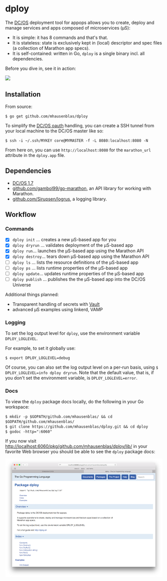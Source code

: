 # dploy

The [DC/OS](https://dcos.io) deployment tool for appops allows you to create, deploy and manage services and apps composed of microservices (µS):

- It is simple: it has 8 commands and that's that.
- It is stateless: state is exclusively kept in (local) descriptor and spec files (a collection of Marathon app specs).
- It is self-contained: written in Go, `dploy` is a single binary incl. all dependencies.

Before you dive in, see it in action:

<a href="https://asciinema.org/a/44075?autoplay=1" width="800px"><img src="https://asciinema.org/a/44075.png" /></a>

## Installation

From source:

    $ go get github.com/mhausenblas/dploy

To simplify the [DC/OS oauth](https://dcos.io/docs/1.7/administration/security/) handling, you can create a SSH tunnel from your local machine to the DC/OS master like so:

    $ ssh -i ~/.ssh/MYKEY core@MYMASTER -f -L 8080:localhost:8080 -N

From here on, you can use `http://localhost:8080` for the `marathon_url` attribute in the `dploy.app` file.

## Dependencies

- [DC/OS 1.7](https://dcos.io/releases/1.7.0/)
- [github.com/gambol99/go-marathon](https://github.com/gambol99/go-marathon), an API library for working with Marathon.
- [github.com/Sirupsen/logrus](https://github.com/Sirupsen/logrus), a logging library.

## Workflow

### Commands

- [x] `dploy init` … creates a new µS-based app for you
- [x] `dploy dryrun` … validates deployment of the µS-based app
- [x] `dploy run`… launches the µS-based app using the Marathon API
- [x] `dploy destroy`… tears down µS-based app using the Marathon API
- [ ] `dploy ls` … lists the resource definitions of the µS-based app
- [ ] `dploy ps` … lists runtime properties of the µS-based app
- [ ] `dploy update`… updates runtime properties of the µS-based app
- [ ] `dploy publish` … publishes the the µS-based app into the DC/OS Universe

Additional things planned:

- Transparent handling of secrets with [Vault](https://github.com/brndnmtthws/vault-dcos)
- advanced µS examples using linkerd, VAMP

### Logging

To set the log output level for `dploy`, use the environment variable `DPLOY_LOGLEVEL`. 

For example, to set it globally use:

    $ export DPLOY_LOGLEVEL=debug

Of course, you can also set the log output level on a per-run basis, using `$ DPLOY_LOGLEVEL=info dploy dryrun`. Note that the default value, that is, if you don't set the environment variable, is `DPLOY_LOGLEVEL=error`.

### Docs

To view the `dploy` package docs locally, do the following in your Go workspace:

    $ mkdir -p $GOPATH/github.com/mhausenblas/ && cd $GOPATH/github.com/mhausenblas/
    $ git clone https://github.com/mhausenblas/dploy.git && cd dploy
    $ godoc -http=":6060"

If you now visit [http://localhost:6060/pkg/github.com/mhausenblas/dploy/lib/](http://localhost:6060/pkg/github.com/mhausenblas/dploy/lib/) in your favorite Web browser you should be able to see the `dploy` package docs:

![Docs for dploy](img/dploy_godocs.png)